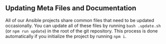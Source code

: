 ## Updating Meta Files and Documentation

All of our Ansible projects share common files that need to be updated occasionally. You can update all of these files by running `bash .update.sh` (or `npm run update`) in the root of the git repository. This process is done automatically if you initialize the project by running `npm i`.
